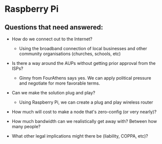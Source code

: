 # Raspberry Pi
## Questions that need answered:

* How do we connect out to the Internet? 
	- Using the broadband connection of local businesses and other community organisations (churches, schools, etc)

* Is there a way around the AUPs without getting prior approval from the ISPs?
	- Ginny from FourAthens says yes. We can apply political pressure and negotiate for more favorable terms.
* Can we make the solution plug and play?
	- Using Raspberry Pi, we can create a plug and play wireless router
* How much will cost to make a node that's zero-config (or very nearly)?
* How much bandwidth can we realistically get away with? Between how many people?
* What other legal implications might there be (liability, COPPA, etc)?